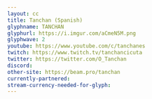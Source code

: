 ```yaml
---
layout: cc
title: Tanchan (Spanish)
glyphname: TANCHAN
glyphurl: https://i.imgur.com/aCmeN5M.png
glyphwave: 2
youtube: https://www.youtube.com/c/tanchanes
twitch: https://www.twitch.tv/tanchancicuta
twitter: https://twitter.com/O_Tanchan
discord: 
other-site: https://beam.pro/tanchan
currently-partnered: 
stream-currency-needed-for-glyph: 
---
```


